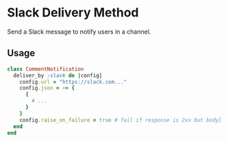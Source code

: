 # Slack Delivery Method

Send a Slack message to notify users in a channel.

## Usage

```ruby
class CommentNotification
  deliver_by :slack do |config|
    config.url = "https://slack.com..."
    config.json = -> {
      {
        # ...
      }
    }
    config.raise_on_failure = true # fail if response is 2xx but body['ok'] is false
  end
end
```
